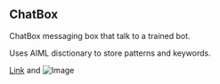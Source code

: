 ## ChatBox

ChatBox messaging box that talk to a trained bot. 

Uses AIML disctionary to store patterns and keywords.


[Link](https://github.com/skateboy/ChatBox/archive/master.zip) and ![Image](src)
```
